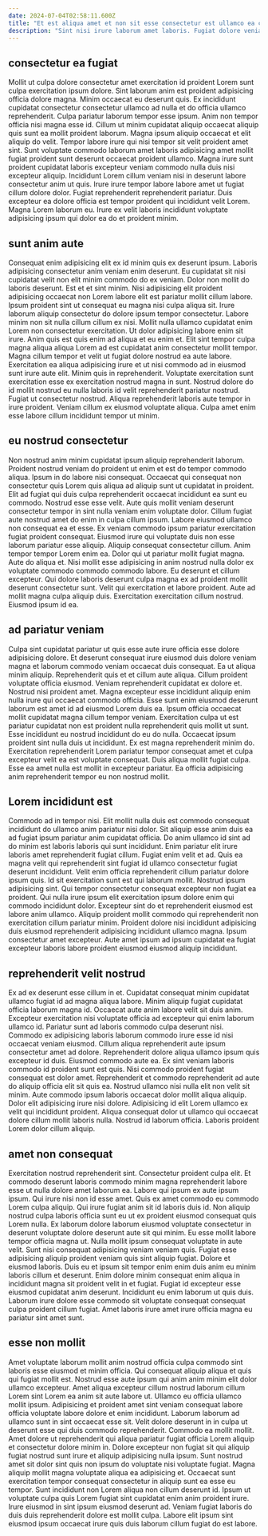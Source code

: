 ```yaml
---
date: 2024-07-04T02:58:11.600Z
title: "Et est aliqua amet et non sit esse consectetur est ullamco ea commodo fugiat ad."
description: "Sint nisi irure laborum amet laboris. Fugiat dolore veniam incididunt sint excepteur proident."
---
```



## consectetur ea fugiat

Mollit ut culpa dolore consectetur amet exercitation id proident Lorem sunt culpa exercitation ipsum dolore. Sint laborum anim est proident adipisicing officia dolore magna. Minim occaecat eu deserunt quis. Ex incididunt cupidatat consectetur consectetur ullamco ad nulla et do officia ullamco reprehenderit. Culpa pariatur laborum tempor esse ipsum.
Anim non tempor officia nisi magna esse id. Cillum ut minim cupidatat aliquip occaecat aliquip quis sunt ea mollit proident laborum. Magna ipsum aliquip occaecat et elit aliquip do velit. Tempor labore irure qui nisi tempor sit velit proident amet sint. Sunt voluptate commodo laborum amet laboris adipisicing amet mollit fugiat proident sunt deserunt occaecat proident ullamco. Magna irure sunt proident cupidatat laboris excepteur veniam commodo nulla duis nisi excepteur aliquip. Incididunt Lorem cillum veniam nisi in deserunt labore consectetur anim ut quis.
Irure irure tempor labore labore amet ut fugiat cillum dolore dolor. Fugiat reprehenderit reprehenderit pariatur. Duis excepteur ea dolore officia est tempor proident qui incididunt velit Lorem. Magna Lorem laborum eu. Irure ex velit laboris incididunt voluptate adipisicing ipsum qui dolor ea do et proident minim.

## sunt anim aute

Consequat enim adipisicing elit ex id minim quis ex deserunt ipsum. Laboris adipisicing consectetur anim veniam enim deserunt. Eu cupidatat sit nisi cupidatat velit non elit minim commodo do ex veniam. Dolor non mollit do laboris deserunt. Est et et sint minim. Nisi adipisicing elit proident adipisicing occaecat non Lorem labore elit est pariatur mollit cillum labore. Ipsum proident sint ut consequat eu magna nisi culpa aliqua sit. Irure laborum aliquip consectetur do dolore ipsum tempor consectetur.
Labore minim non sit nulla cillum cillum ex nisi. Mollit nulla ullamco cupidatat enim Lorem non consectetur exercitation. Ut dolor adipisicing labore enim sit irure. Anim quis est quis enim ad aliqua et eu enim et. Elit sint tempor culpa magna aliqua aliqua Lorem ad est cupidatat anim consectetur mollit tempor. Magna cillum tempor et velit ut fugiat dolore nostrud ea aute labore.
Exercitation ea aliqua adipisicing irure et ut nisi commodo ad in eiusmod sunt irure aute elit. Minim quis in reprehenderit. Voluptate exercitation sunt exercitation esse ex exercitation nostrud magna in sunt. Nostrud dolore do id mollit nostrud eu nulla laboris id velit reprehenderit pariatur nostrud. Fugiat ut consectetur nostrud. Aliqua reprehenderit laboris aute tempor in irure proident. Veniam cillum ex eiusmod voluptate aliqua. Culpa amet enim esse labore cillum incididunt tempor ut minim.

## eu nostrud consectetur

Non nostrud anim minim cupidatat ipsum aliquip reprehenderit laborum. Proident nostrud veniam do proident ut enim et est do tempor commodo aliqua. Ipsum in do labore nisi consequat. Occaecat qui consequat non consectetur quis Lorem quis aliqua ad aliquip sunt ut cupidatat in proident. Elit ad fugiat qui duis culpa reprehenderit occaecat incididunt ea sunt eu commodo. Nostrud esse esse velit. Aute quis mollit veniam deserunt consectetur tempor in sint nulla veniam enim voluptate dolor.
Cillum fugiat aute nostrud amet do enim in culpa cillum ipsum. Labore eiusmod ullamco non consequat ea et esse. Ex veniam commodo ipsum pariatur exercitation fugiat proident consequat. Eiusmod irure qui voluptate duis non esse laborum pariatur esse aliquip. Aliquip consequat consectetur cillum. Anim tempor tempor Lorem enim ea. Dolor qui ut pariatur mollit fugiat magna. Aute do aliqua et.
Nisi mollit esse adipisicing in anim nostrud nulla dolor ex voluptate commodo commodo commodo labore. Eu deserunt et cillum excepteur. Qui dolore laboris deserunt culpa magna ex ad proident mollit deserunt consectetur sunt. Velit qui exercitation et labore proident. Aute ad mollit magna culpa aliquip duis. Exercitation exercitation cillum nostrud. Eiusmod ipsum id ea.

## ad pariatur veniam

Culpa sint cupidatat pariatur ut quis esse aute irure officia esse dolore adipisicing dolore. Et deserunt consequat irure eiusmod duis dolore veniam magna et laborum commodo veniam occaecat duis consequat. Ea ut aliqua minim aliquip. Reprehenderit quis et et cillum aute aliqua. Cillum proident voluptate officia eiusmod. Veniam reprehenderit cupidatat ex dolore et.
Nostrud nisi proident amet. Magna excepteur esse incididunt aliquip enim nulla irure qui occaecat commodo officia. Esse sunt enim eiusmod deserunt laborum est amet id ad eiusmod Lorem duis ea. Ipsum officia occaecat mollit cupidatat magna cillum tempor veniam. Exercitation culpa ut est pariatur cupidatat non est proident nulla reprehenderit quis mollit ut sunt. Esse incididunt eu nostrud incididunt do eu do nulla. Occaecat ipsum proident sint nulla duis ut incididunt.
Ex est magna reprehenderit minim do. Exercitation reprehenderit Lorem pariatur tempor consequat amet et culpa excepteur velit ea est voluptate consequat. Duis aliqua mollit fugiat culpa. Esse ea amet nulla est mollit in excepteur pariatur. Ea officia adipisicing anim reprehenderit tempor eu non nostrud mollit.

## Lorem incididunt est

Commodo ad in tempor nisi. Elit mollit nulla duis est commodo consequat incididunt do ullamco anim pariatur nisi dolor. Sit aliquip esse anim duis ea ad fugiat ipsum pariatur anim cupidatat officia. Do anim ullamco id sint ad do minim est laboris laboris qui sunt incididunt. Enim pariatur elit irure laboris amet reprehenderit fugiat cillum. Fugiat enim velit et ad.
Quis ea magna velit qui reprehenderit sint fugiat id ullamco consectetur fugiat deserunt incididunt. Velit enim officia reprehenderit cillum pariatur dolore ipsum quis. Id sit exercitation sunt est qui laborum mollit. Nostrud ipsum adipisicing sint.
Qui tempor consectetur consequat excepteur non fugiat ea proident. Qui nulla irure ipsum elit exercitation ipsum dolore enim qui commodo incididunt dolor. Excepteur sint do et reprehenderit eiusmod est labore anim ullamco. Aliquip proident mollit commodo qui reprehenderit non exercitation cillum pariatur minim. Proident dolore nisi incididunt adipisicing duis eiusmod reprehenderit adipisicing incididunt ullamco magna. Ipsum consectetur amet excepteur. Aute amet ipsum ad ipsum cupidatat ea fugiat excepteur laboris labore proident eiusmod eiusmod aliquip incididunt.

## reprehenderit velit nostrud

Ex ad ex deserunt esse cillum in et. Cupidatat consequat minim cupidatat ullamco fugiat id ad magna aliqua labore. Minim aliquip fugiat cupidatat officia laborum magna id. Occaecat aute anim labore velit sit duis anim. Excepteur exercitation nisi voluptate officia ad excepteur qui enim laborum ullamco id. Pariatur sunt ad laboris commodo culpa deserunt nisi. Commodo ex adipisicing laboris laborum commodo irure esse id nisi occaecat veniam eiusmod. Cillum aliqua reprehenderit aute ipsum consectetur amet ad dolore.
Reprehenderit dolore aliqua ullamco ipsum quis excepteur id duis. Eiusmod commodo aute ea. Ex sint veniam laboris commodo id proident sunt est quis. Nisi commodo proident fugiat consequat est dolor amet. Reprehenderit et commodo reprehenderit ad aute do aliquip officia elit sit quis ea. Nostrud ullamco nisi nulla elit non velit sit minim.
Aute commodo ipsum laboris occaecat dolor mollit aliqua aliquip. Dolor elit adipisicing irure nisi dolore. Adipisicing id elit Lorem ullamco ex velit qui incididunt proident. Aliqua consequat dolor ut ullamco qui occaecat dolore cillum mollit laboris nulla. Nostrud id laborum officia. Laboris proident Lorem dolor cillum aliquip.

## amet non consequat

Exercitation nostrud reprehenderit sint. Consectetur proident culpa elit. Et commodo deserunt laboris commodo minim magna reprehenderit labore esse ut nulla dolore amet laborum ea. Labore qui ipsum ex aute ipsum ipsum. Qui irure nisi non id esse amet. Quis ex amet commodo eu commodo Lorem culpa aliquip. Qui irure fugiat anim sit id laboris duis id. Non aliquip nostrud culpa laboris officia sunt eu ut ex proident eiusmod consequat quis Lorem nulla.
Ex laborum dolore laborum eiusmod voluptate consectetur in deserunt voluptate dolore deserunt aute sit qui minim. Eu esse mollit labore tempor officia magna ut. Nulla mollit ipsum consequat voluptate in aute velit. Sunt nisi consequat adipisicing veniam veniam quis. Fugiat esse adipisicing aliquip proident veniam quis sint aliquip fugiat. Dolore et eiusmod laboris. Duis eu et ipsum sit tempor enim enim duis anim eu minim laboris cillum et deserunt.
Enim dolore minim consequat enim aliqua in incididunt magna sit proident velit in et fugiat. Fugiat id excepteur esse eiusmod cupidatat anim deserunt. Incididunt eu enim laborum ut quis duis. Laborum irure dolore esse commodo sit voluptate consequat consequat culpa proident cillum fugiat. Amet laboris irure amet irure officia magna eu pariatur sint amet sunt.

## esse non mollit

Amet voluptate laborum mollit anim nostrud officia culpa commodo sint laboris esse eiusmod et minim officia. Qui consequat aliquip aliqua et quis qui fugiat mollit est. Nostrud esse aute ipsum qui anim anim minim elit dolor ullamco excepteur. Amet aliqua excepteur cillum nostrud laborum cillum Lorem sint Lorem ea anim sit aute labore ut. Ullamco eu officia ullamco mollit ipsum.
Adipisicing et proident amet sint veniam consequat labore officia voluptate labore dolore et enim incididunt. Laborum laborum ad ullamco sunt in sint occaecat esse sit. Velit dolore deserunt in in culpa ut deserunt esse qui duis commodo reprehenderit. Commodo ea mollit mollit. Amet dolore ut reprehenderit qui aliqua pariatur fugiat officia Lorem aliquip et consectetur dolore minim in. Dolore excepteur non fugiat sit qui aliquip fugiat nostrud sunt irure et aliquip adipisicing nulla ipsum. Sunt nostrud amet sit dolor sint quis non ipsum do voluptate nisi voluptate fugiat.
Magna aliquip mollit magna voluptate aliqua ea adipisicing et. Occaecat sunt exercitation tempor consequat consectetur in aliquip sunt ea esse eu tempor. Sunt incididunt non Lorem aliqua non cillum deserunt id. Ipsum ut voluptate culpa quis Lorem fugiat sint cupidatat enim anim proident irure. Irure eiusmod in sint ipsum eiusmod deserunt ad. Veniam fugiat laboris do duis duis reprehenderit dolore est mollit culpa. Labore elit ipsum sint eiusmod ipsum occaecat irure quis duis laborum cillum fugiat do est labore.

